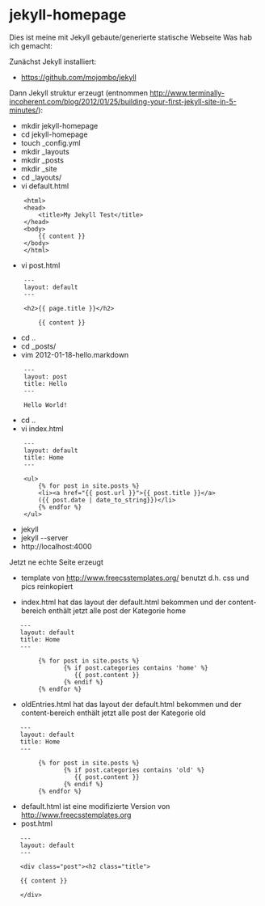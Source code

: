 jekyll-homepage
===============

Dies ist meine mit Jekyll gebaute/generierte statische Webseite
Was hab ich gemacht:

Zunächst Jekyll installiert:

* https://github.com/mojombo/jekyll

Dann Jekyll struktur erzeugt (entnommen http://www.terminally-incoherent.com/blog/2012/01/25/building-your-first-jekyll-site-in-5-minutes/):

* mkdir jekyll-homepage
* cd jekyll-homepage
* touch _config.yml
* mkdir _layouts
* mkdir _posts
* mkdir _site
* cd _layouts/
* vi default.html
```
    <html>
    <head>
	    <title>My Jekyll Test</title>
    </head>
    <body>
	    {{ content }}
    </body>
    </html>
```
* vi post.html
```
    ---
    layout: default
    ---
 
    <h2>{{ page.title }}</h2>
 
	    {{ content }}
```
* cd ..
* cd _posts/
* vim 2012-01-18-hello.markdown
```
    ---
    layout: post
    title: Hello
    ---
 
    Hello World!
```
* cd ..
* vi index.html

```
    ---
    layout: default
    title: Home
    ---
 
    <ul>
	    {% for post in site.posts %}
		<li><a href="{{ post.url }}">{{ post.title }}</a> 
		({{ post.date | date_to_string}})</li>
	    {% endfor %}
    </ul>
```
* jekyll
* jekyll --server
* http://localhost:4000

Jetzt ne echte Seite erzeugt

* template von http://www.freecsstemplates.org/ benutzt d.h. css und pics reinkopiert

* index.html hat das layout der default.html bekommen und der content-bereich enthält jetzt alle post der Kategorie home
``` 
   ---
   layout: default
   title: Home
   ---
 
	    {% for post in site.posts %}
               {% if post.categories contains 'home' %}
                  {{ post.content }}
               {% endif %} 
	    {% endfor %}
```
* oldEntries.html hat das layout der default.html bekommen und der content-bereich enthält jetzt alle post der Kategorie old
```
   ---
   layout: default
   title: Home
   ---
 
	    {% for post in site.posts %}
               {% if post.categories contains 'old' %}
                  {{ post.content }}
               {% endif %} 
	    {% endfor %} 
```
* default.html ist eine modifizierte Version von http://www.freecsstemplates.org
* post.html
```
   ---
   layout: default
   ---
 
   <div class="post"><h2 class="title">

   {{ content }}

   </div>
```
